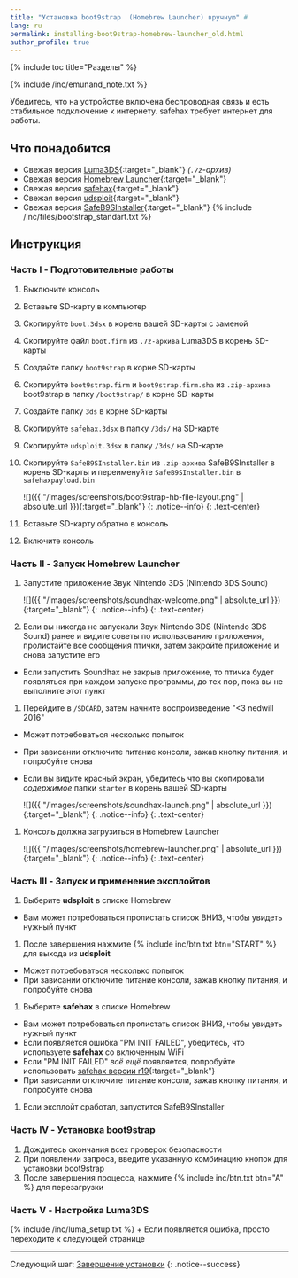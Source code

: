 ```yaml
---
title: "Установка boot9strap  (Homebrew Launcher) вручную" #
lang: ru
permalink: installing-boot9strap-homebrew-launcher_old.html
author_profile: true
---
```

{% include toc title="Разделы" %}

{% include /inc/emunand_note.txt %}

Убедитесь, что на устройстве включена беспроводная связь и есть стабильное подключение к интернету. safehax требует интернет для работы.

## Что понадобится

* Свежая версия [Luma3DS](https://github.com/AuroraWright/Luma3DS/releases/latest){:target="_blank"} *(`.7z`-архив)*
* Свежая версия [Homebrew Launcher](https://github.com/fincs/new-hbmenu/releases){:target="_blank"}
* Свежая версия [safehax](https://github.com/TiniVi/safehax/releases/latest){:target="_blank"}
* Свежая версия [udsploit](https://github.com/smealum/udsploit/releases/latest){:target="_blank"}
* Свежая версия [SafeB9SInstaller](https://github.com/d0k3/SafeB9SInstaller/releases/latest){:target="_blank"}
{% include /inc/files/bootstrap_standart.txt %}

## Инструкция

### Часть I - Подготовительные работы

1. Выключите консоль
1. Вставьте SD-карту в компьютер
1. Скопируйте `boot.3dsx` в корень вашей SD-карты с заменой
1. Скопируйте файл `boot.firm` из `.7z-архива` Luma3DS в корень SD-карты
1. Создайте папку `boot9strap` в корне SD-карты
1. Скопируйте `boot9strap.firm` и `boot9strap.firm.sha` из `.zip-архива` boot9strap в папку `/boot9strap/` в корне SD-карты
1. Создайте папку `3ds` в корне SD-карты
1. Скопируйте `safehax.3dsx` в папку `/3ds/` на SD-карте
1. Скопируйте `udsploit.3dsx` в папку `/3ds/` на SD-карте
1. Скопируйте `SafeB9SInstaller.bin` из `.zip-архива` SafeB9SInstaller в корень SD-карты и переименуйте `SafeB9SInstaller.bin` в `safehaxpayload.bin`

    ![]({{ "/images/screenshots/boot9strap-hb-file-layout.png" | absolute_url }}){:target="_blank"}
    {: .notice--info}
	{: .text-center}

1. Вставьте SD-карту обратно в консоль
1. Включите консоль

### Часть II - Запуск Homebrew Launcher

1. Запустите приложение Звук Nintendo 3DS (Nintendo 3DS Sound)

    ![]({{ "/images/screenshots/soundhax-welcome.png" | absolute_url }}){:target="_blank"}
    {: .notice--info}
	{: .text-center}

1. Если вы никогда не запускали Звук Nintendo 3DS (Nintendo 3DS Sound) ранее и видите советы по использованию приложения, пролистайте все сообщения птички, затем закройте приложение и снова запустите его
  + Если запустить Soundhax не закрыв приложение, то птичка будет появляться при каждом запуске программы, до тех пор, пока вы не выполните этот пункт
1. Перейдите в `/SDCARD`, затем начните воспроизведение "<3 nedwill 2016"
  + Может потребоваться несколько попыток
  + При зависании отключите питание консоли, зажав кнопку питания, и попробуйте снова
  + Если вы видите красный экран, убедитесь что вы скопировали _содержимое_ папки `starter` в корень вашей SD-карты

    ![]({{ "/images/screenshots/soundhax-launch.png" | absolute_url }}){:target="_blank"}
    {: .notice--info}
	{: .text-center}

1. Консоль должна загрузиться в Homebrew Launcher

    ![]({{ "/images/screenshots/homebrew-launcher.png" | absolute_url }}){:target="_blank"}
    {: .notice--info}
	{: .text-center}
	
### Часть III - Запуск и применение эксплойтов

1. Выберите **udsploit** в списке Homebrew
  + Вам может потребоваться пролистать список ВНИЗ, чтобы увидеть нужный пункт
1. После завершения нажмите {% include inc/btn.txt btn="START" %} для выхода из **udsploit**
  + Может потребоваться несколько попыток
  + При зависании отключите питание консоли, зажав кнопку питания, и попробуйте снова
1. Выберите **safehax** в списке Homebrew
  + Вам может потребоваться пролистать список ВНИЗ, чтобы увидеть нужный пункт
  + Если появляется ошибка "PM INIT FAILED", убедитесь, что используете **safehax** со включенным WiFi
  + Если "PM INIT FAILED" *всё ещё* появляется, попробуйте использовать [safehax версии r19](https://github.com/TiniVi/safehax/releases/tag/r19){:target="_blank"}
  + При зависании отключите питание консоли, зажав кнопку питания, и попробуйте снова
1. Если эксплойт сработал, запустится SafeB9SInstaller

### Часть IV - Установка boot9strap

1. Дождитесь окончания всех проверок безопасности
1. При появлении запроса, введите указанную комбинацию кнопок для установки boot9strap
1. После завершения процесса, нажмите {% include inc/btn.txt btn="A" %} для перезагрузки

### Часть V - Настройка Luma3DS

{% include /inc/luma_setup.txt %}
		+ Если появляется ошибка, просто переходите к следующей странице

___

Следующий шаг: [Завершение установки](finalizing-setup_old)
{: .notice--success}

